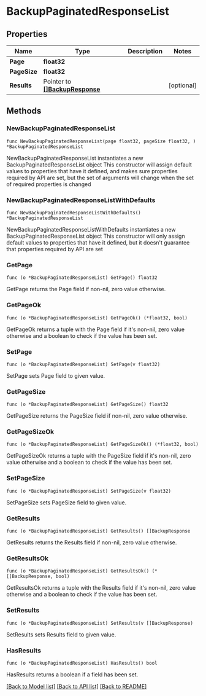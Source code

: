 # BackupPaginatedResponseList

## Properties

Name | Type | Description | Notes
------------ | ------------- | ------------- | -------------
**Page** | **float32** |  | 
**PageSize** | **float32** |  | 
**Results** | Pointer to [**[]BackupResponse**](BackupResponse.md) |  | [optional] 

## Methods

### NewBackupPaginatedResponseList

`func NewBackupPaginatedResponseList(page float32, pageSize float32, ) *BackupPaginatedResponseList`

NewBackupPaginatedResponseList instantiates a new BackupPaginatedResponseList object
This constructor will assign default values to properties that have it defined,
and makes sure properties required by API are set, but the set of arguments
will change when the set of required properties is changed

### NewBackupPaginatedResponseListWithDefaults

`func NewBackupPaginatedResponseListWithDefaults() *BackupPaginatedResponseList`

NewBackupPaginatedResponseListWithDefaults instantiates a new BackupPaginatedResponseList object
This constructor will only assign default values to properties that have it defined,
but it doesn't guarantee that properties required by API are set

### GetPage

`func (o *BackupPaginatedResponseList) GetPage() float32`

GetPage returns the Page field if non-nil, zero value otherwise.

### GetPageOk

`func (o *BackupPaginatedResponseList) GetPageOk() (*float32, bool)`

GetPageOk returns a tuple with the Page field if it's non-nil, zero value otherwise
and a boolean to check if the value has been set.

### SetPage

`func (o *BackupPaginatedResponseList) SetPage(v float32)`

SetPage sets Page field to given value.


### GetPageSize

`func (o *BackupPaginatedResponseList) GetPageSize() float32`

GetPageSize returns the PageSize field if non-nil, zero value otherwise.

### GetPageSizeOk

`func (o *BackupPaginatedResponseList) GetPageSizeOk() (*float32, bool)`

GetPageSizeOk returns a tuple with the PageSize field if it's non-nil, zero value otherwise
and a boolean to check if the value has been set.

### SetPageSize

`func (o *BackupPaginatedResponseList) SetPageSize(v float32)`

SetPageSize sets PageSize field to given value.


### GetResults

`func (o *BackupPaginatedResponseList) GetResults() []BackupResponse`

GetResults returns the Results field if non-nil, zero value otherwise.

### GetResultsOk

`func (o *BackupPaginatedResponseList) GetResultsOk() (*[]BackupResponse, bool)`

GetResultsOk returns a tuple with the Results field if it's non-nil, zero value otherwise
and a boolean to check if the value has been set.

### SetResults

`func (o *BackupPaginatedResponseList) SetResults(v []BackupResponse)`

SetResults sets Results field to given value.

### HasResults

`func (o *BackupPaginatedResponseList) HasResults() bool`

HasResults returns a boolean if a field has been set.


[[Back to Model list]](../README.md#documentation-for-models) [[Back to API list]](../README.md#documentation-for-api-endpoints) [[Back to README]](../README.md)



